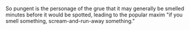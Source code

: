 So pungent is the personage of the grue that it may generally be smelled 
minutes before it would be spotted, leading to the popular maxim "if you smell 
something, scream-and-run-away something."
